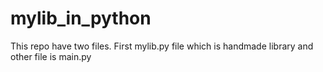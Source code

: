 # mylib_in_python
This repo have two files. First mylib.py file which is handmade library and other file is main.py
